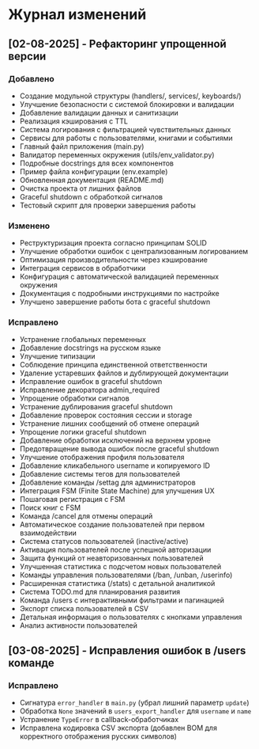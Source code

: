 # Журнал изменений

## [02-08-2025] - Рефакторинг упрощенной версии
### Добавлено
- Создание модульной структуры (handlers/, services/, keyboards/)
- Улучшение безопасности с системой блокировки и валидации
- Добавление валидации данных и санитизации
- Реализация кэширования с TTL
- Система логирования с фильтрацией чувствительных данных
- Сервисы для работы с пользователями, книгами и событиями
- Главный файл приложения (main.py)
- Валидатор переменных окружения (utils/env_validator.py)
- Подробные docstrings для всех компонентов
- Пример файла конфигурации (env.example)
- Обновленная документация (README.md)
- Очистка проекта от лишних файлов
- Graceful shutdown с обработкой сигналов
- Тестовый скрипт для проверки завершения работы

### Изменено
- Реструктуризация проекта согласно принципам SOLID
- Улучшение обработки ошибок с централизованным логированием
- Оптимизация производительности через кэширование
- Интеграция сервисов в обработчики
- Конфигурация с автоматической валидацией переменных окружения
- Документация с подробными инструкциями по настройке
- Улучшено завершение работы бота с graceful shutdown

### Исправлено
- Устранение глобальных переменных
- Добавление docstrings на русском языке
- Улучшение типизации
- Соблюдение принципа единственной ответственности
- Удаление устаревших файлов и дублирующей документации
- Исправление ошибок в graceful shutdown
- Исправление декоратора admin_required
- Упрощение обработки сигналов
- Устранение дублирования graceful shutdown
- Добавление проверок состояния сессии и storage
- Устранение лишних сообщений об отмене операций
- Упрощение логики graceful shutdown
- Добавление обработки исключений на верхнем уровне
- Предотвращение вывода ошибок после graceful shutdown
- Улучшение отображения профиля пользователя
- Добавление кликабельного username и копируемого ID
- Добавление системы тегов для пользователей
- Добавление команды /settag для администраторов
- Интеграция FSM (Finite State Machine) для улучшения UX
- Пошаговая регистрация с FSM
- Поиск книг с FSM
- Команда /cancel для отмены операций
- Автоматическое создание пользователей при первом взаимодействии
- Система статусов пользователей (inactive/active)
- Активация пользователей после успешной авторизации
- Защита функций от неавторизованных пользователей
- Улучшенная статистика с подсчетом новых пользователей
- Команды управления пользователями (/ban, /unban, /userinfo)
- Расширенная статистика (/stats) с детальной аналитикой
- Система TODO.md для планирования развития
- Команда /users с интерактивными фильтрами и пагинацией
- Экспорт списка пользователей в CSV
- Детальная информация о пользователях с кнопками управления
- Анализ активности пользователей

## [03-08-2025] - Исправления ошибок в /users команде

### Исправлено
- Сигнатура `error_handler` в `main.py` (убрал лишний параметр `update`)
- Обработка `None` значений в `users_export_handler` для `username` и `name`
- Устранение `TypeError` в callback-обработчиках
- Исправлена кодировка CSV экспорта (добавлен BOM для корректного отображения русских символов) 